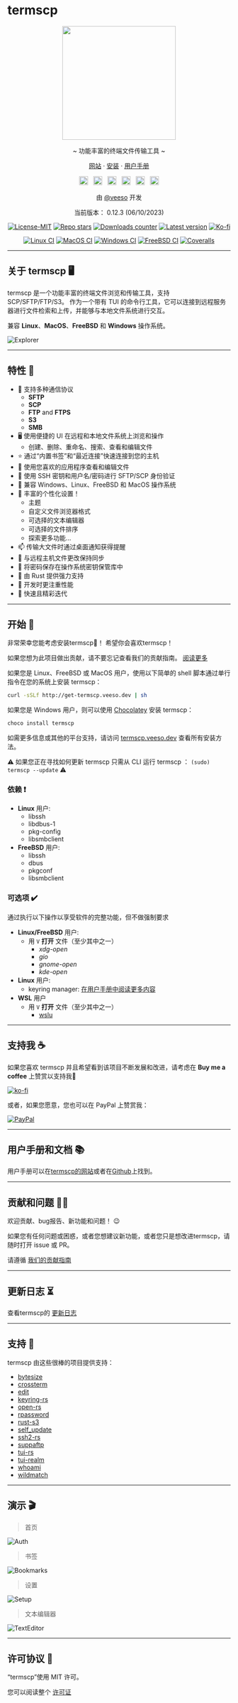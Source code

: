 # termscp

<p align="center">
  <img src="/assets/images/termscp.svg" width="256" height="256" />
</p>

<p align="center">~ 功能丰富的终端文件传输工具 ~</p>
<p align="center">
  <a href="https://termscp.veeso.dev" target="_blank">网站</a>
  ·
  <a href="https://termscp.veeso.dev/#get-started" target="_blank">安装</a>
  ·
  <a href="https://termscp.veeso.dev/#user-manual" target="_blank">用户手册</a>
</p>

<p align="center">
  <a href="https://github.com/veeso/termscp"
    ><img
      height="20"
      src="/assets/images/flags/gb.png"
      alt="English"
  /></a>
  &nbsp;
  <a
    href="https://github.com/veeso/termscp/blob/main/docs/de/README.md"
    ><img
      height="20"
      src="/assets/images/flags/de.png"
      alt="Deutsch"
  /></a>
  &nbsp;
  <a
    href="https://github.com/veeso/termscp/blob/main/docs/es/README.md"
    ><img
      height="20"
      src="/assets/images/flags/es.png"
      alt="Español"
  /></a>
  &nbsp;
  <a
    href="https://github.com/veeso/termscp/blob/main/docs/fr/README.md"
    ><img
      height="20"
      src="/assets/images/flags/fr.png"
      alt="Français"
  /></a>
  &nbsp;
  <a
    href="https://github.com/veeso/termscp/blob/main/docs/it/README.md"
    ><img
      height="20"
      src="/assets/images/flags/it.png"
      alt="Italiano"
  /></a>
  &nbsp;
  <a
    href="https://github.com/veeso/termscp/blob/main/docs/zh-CN/README.md"
    ><img
      height="20"
      src="/assets/images/flags/cn.png"
      alt="简体中文"
  /></a>
</p>

<p align="center">由 <a href="https://veeso.dev/" target="_blank">@veeso</a> 开发</p>
<p align="center">当前版本： 0.12.3 (06/10/2023)</p>

<p align="center">
  <a href="https://opensource.org/licenses/MIT"
    ><img
      src="https://img.shields.io/badge/License-MIT-teal.svg"
      alt="License-MIT"
  /></a>
  <a href="https://github.com/veeso/termscp/stargazers"
    ><img
      src="https://img.shields.io/github/stars/veeso/termscp.svg"
      alt="Repo stars"
  /></a>
  <a href="https://crates.io/crates/termscp"
    ><img
      src="https://img.shields.io/crates/d/termscp.svg"
      alt="Downloads counter"
  /></a>
  <a href="https://crates.io/crates/termscp"
    ><img
      src="https://img.shields.io/crates/v/termscp.svg"
      alt="Latest version"
  /></a>
  <a href="https://ko-fi.com/veeso">
    <img
      src="https://img.shields.io/badge/donate-ko--fi-red"
      alt="Ko-fi"
  /></a>
</p>
<p align="center">
  <a href="https://github.com/veeso/termscp/actions"
    ><img
      src="https://github.com/veeso/termscp/workflows/Linux/badge.svg"
      alt="Linux CI"
  /></a>
  <a href="https://github.com/veeso/termscp/actions"
    ><img
      src="https://github.com/veeso/termscp/workflows/MacOS/badge.svg"
      alt="MacOS CI"
  /></a>
  <a href="https://github.com/veeso/termscp/actions"
    ><img
      src="https://github.com/veeso/termscp/workflows/Windows/badge.svg"
      alt="Windows CI"
  /></a>
  <a href="https://github.com/veeso/termscp/actions"
    ><img
      src="https://github.com/veeso/termscp/workflows/FreeBSD/badge.svg"
      alt="FreeBSD CI"
  /></a>
  <a href="https://coveralls.io/github/veeso/termscp"
    ><img
      src="https://coveralls.io/repos/github/veeso/termscp/badge.svg"
      alt="Coveralls"
  /></a>
</p>

---

## 关于 termscp 🖥

termscp 是一个功能丰富的终端文件浏览和传输工具，支持 SCP/SFTP/FTP/S3。 作为一个带有 TUI 的命令行工具，它可以连接到远程服务器进行文件检索和上传，并能够与本地文件系统进行交互。

兼容 **Linux**、**MacOS**、**FreeBSD** 和 **Windows** 操作系统。

![Explorer](/assets/images/explorer.gif)

---

## 特性 🎁

- 📁  支持多种通信协议
  - **SFTP**
  - **SCP**
  - **FTP** and **FTPS**
  - **S3**
  - **SMB**
- 🖥  使用便捷的 UI 在远程和本地文件系统上浏览和操作
  - 创建、删除、重命名、搜索、查看和编辑文件
- ⭐  通过“内置书签”和“最近连接”快速连接到您的主机
- 📝  使用您喜欢的应用程序查看和编辑文件
- 💁  使用 SSH 密钥和用户名/密码进行 SFTP/SCP 身份验证
- 🐧  兼容 Windows、Linux、FreeBSD 和 MacOS 操作系统
- 🎨  丰富的个性化设置！
  - 主题
  - 自定义文件浏览器格式
  - 可选择的文本编辑器
  - 可选择的文件排序
  - 探索更多功能...
- 📫  传输大文件时通过桌面通知获得提醒
- 🔭  与远程主机文件更改保持同步
- 🔐  将密码保存在操作系统密钥保管库中
- 🦀  由 Rust 提供强力支持
- 👀  开发时更注重性能
- 🦄  快速且精彩迭代

---

## 开始 🚀

非常荣幸您能考虑安装termscp💜！ 希望你会喜欢termscp！  

如果您想为此项目做出贡献，请不要忘记查看我们的贡献指南。 [阅读更多](../../CONTRIBUTING.md)

如果您是 Linux、FreeBSD 或 MacOS 用户，使用以下简单的 shell 脚本通过单行指令在您的系统上安装 termscp：

```sh
curl -sSLf http://get-termscp.veeso.dev | sh
```

如果您是 Windows 用户，则可以使用 [Chocolatey](https://chocolatey.org/) 安装 termscp：

```sh
choco install termscp
```

如需更多信息或其他的平台支持，请访问 [termscp.veeso.dev](https://termscp.veeso.dev/termscp/#get-started) 查看所有安装方法。

⚠️ 如果您正在寻找如何更新 termscp 只需从 CLI 运行 termscp ： `(sudo) termscp --update` ⚠️

### 依赖 ❗

- **Linux** 用户:
  - libssh
  - libdbus-1
  - pkg-config
  - libsmbclient
- **FreeBSD** 用户:
  - libssh
  - dbus
  - pkgconf
  - libsmbclient

### 可选项 ✔️

通过执行以下操作以享受软件的完整功能，但不做强制要求

- **Linux/FreeBSD** 用户:
  - 用 `V` **打开** 文件（至少其中之一）
    - *xdg-open*
    - *gio*
    - *gnome-open*
    - *kde-open*
- **Linux** 用户:
  - keyring manager: [在用户手册中阅读更多内容](man.md#linux-keyring)
- **WSL** 用户
  - 用 `V` **打开** 文件（至少其中之一）
    - [wslu](https://github.com/wslutilities/wslu)

---

## 支持我 ☕

如果您喜欢 termscp 并且希望看到该项目不断发展和改进，请考虑在 **Buy me a coffee** 上赞赏以支持我🥳

[![ko-fi](https://img.shields.io/badge/Ko--fi-F16061?style=for-the-badge&logo=ko-fi&logoColor=white)](https://ko-fi.com/veeso)

或者，如果您愿意，您也可以在 PayPal 上赞赏我：

[![PayPal](https://img.shields.io/badge/PayPal-00457C?style=for-the-badge&logo=paypal&logoColor=white)](https://www.paypal.me/chrisintin)

---

## 用户手册和文档 📚

用户手册可以在[termscp的网站](https://termscp.veeso.dev/termscp/#user-manual)或者在[Github](man.md)上找到。

---

## 贡献和问题 🤝🏻

欢迎贡献、bug报告、新功能和问题！ 😉

如果您有任何问题或困惑，或者您想建议新功能，或者您只是想改进termscp，请随时打开 issue 或 PR。

请遵循 [我们的贡献指南](../../CONTRIBUTING.md)

---

## 更新日志 ⏳

查看termscp的 [更新日志](../../CHANGELOG.md)

---

## 支持 💪

termscp 由这些很棒的项目提供支持：

- [bytesize](https://github.com/hyunsik/bytesize)
- [crossterm](https://github.com/crossterm-rs/crossterm)
- [edit](https://github.com/milkey-mouse/edit)
- [keyring-rs](https://github.com/hwchen/keyring-rs)
- [open-rs](https://github.com/Byron/open-rs)
- [rpassword](https://github.com/conradkleinespel/rpassword)
- [rust-s3](https://github.com/durch/rust-s3)
- [self_update](https://github.com/jaemk/self_update)
- [ssh2-rs](https://github.com/alexcrichton/ssh2-rs)
- [suppaftp](https://github.com/veeso/suppaftp)
- [tui-rs](https://github.com/fdehau/tui-rs)
- [tui-realm](https://github.com/veeso/tui-realm)
- [whoami](https://github.com/libcala/whoami)
- [wildmatch](https://github.com/becheran/wildmatch)

---

## 演示 🎬

> 首页

![Auth](/assets/images/auth.gif)

> 书签

![Bookmarks](/assets/images/bookmarks.gif)

> 设置

![Setup](/assets/images/config.gif)

> 文本编辑器

![TextEditor](/assets/images/text-editor.gif)

---

## 许可协议 📃

“termscp”使用 MIT 许可。

您可以阅读整个 [许可证](../../LICENSE)

